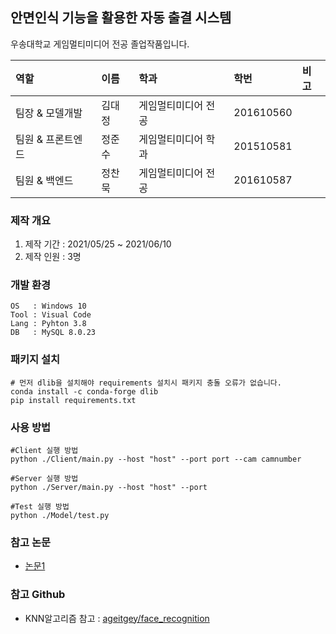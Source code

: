 ## 안면인식 기능을 활용한 자동 출결 시스템
우송대학교 게임멀티미디어 전공 졸업작품입니다.


역할|이름|학과|학번|비고
:---|:---|:---|:---|:---
팀장 & 모델개발|김대정|게임멀티미디어 전공|201610560|
팀원 & 프론트엔드|정준수|게임멀티미디어 학과|201510581|
팀원 & 백엔드|정찬묵|게임멀티미디어 전공|201610587|


### 제작 개요
1. 제작 기간 : 2021/05/25 ~ 2021/06/10
2. 제작 인원 : 3명

### 개발 환경
```
OS   : Windows 10
Tool : Visual Code
Lang : Pyhton 3.8
DB   : MySQL 8.0.23
```

### 패키지 설치
```
# 먼저 dlib을 설치해야 requirements 설치시 패키지 충돌 오류가 없습니다.
conda install -c conda-forge dlib
pip install requirements.txt
```

### 사용 방법
```
#Client 실행 방법
python ./Client/main.py --host "host" --port port --cam camnumber

#Server 실행 방법
python ./Server/main.py --host "host" --port

#Test 실행 방법
python ./Model/test.py
```


### 참고 논문
 - [논문1](https://www.naver.com)

### 참고 Github
 - KNN알고리즘 참고 : [ageitgey/face_recognition](https://github.com/ageitgey/face_recognition)

